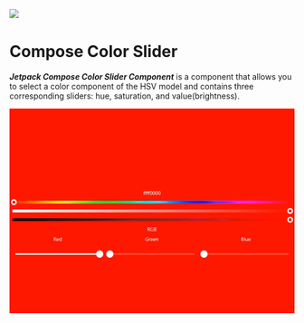 <a href="https://www.buymeacoffee.com/numq"><img src="https://img.buymeacoffee.com/button-api/?text=Buy me a one way ticket&emoji=✈️&slug=numq&button_colour=5F7FFF&font_colour=ffffff&font_family=Inter&outline_colour=000000&coffee_colour=FFDD00" /></a>

# Compose Color Slider

**_Jetpack Compose Color Slider Component_** is a component that allows you to select a color component of the HSV model
and contains three corresponding sliders: hue, saturation, and value(brightness).

![Demonstration](media/demo.gif)